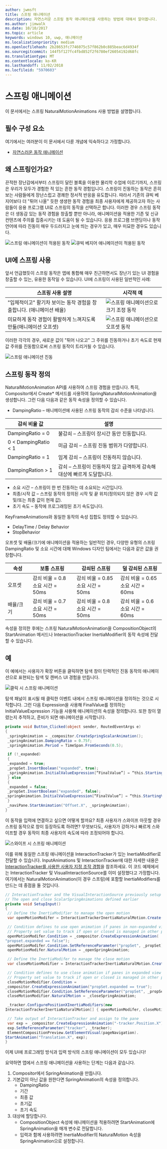 ```yaml
---
author: jwmsft
title: 스프링 애니메이션
description: 자연스러운 스프링 동작 애니메이션을 사용하는 방법에 대해서 알아봅니다.
ms.author: jimwalk
ms.date: 10/10/2017
ms.topic: article
keywords: windows 10, uwp, 애니메이션
ms.localizationpriority: medium
ms.openlocfilehash: 2b28653fc7746075c57f862b0c885beac6d4934f
ms.sourcegitcommit: 144f5f127fc4fbd852f2f6780ef26054192d68fc
ms.translationtype: MT
ms.contentlocale: ko-KR
ms.lasthandoff: 11/02/2018
ms.locfileid: "5970603"
---
```

# <a name="spring-animations"></a>스프링 애니메이션

이 문서에서는 스프링 NaturalMotionAnimations 사용 방법을 설명합니다.

## <a name="prerequisites"></a>필수 구성 요소

여기에서는 여러분이 이 문서에서 다룬 개념에 익숙하다고 가정합니다.

- [자연스러운 동작 애니메이션](natural-animations.md)

## <a name="why-springs"></a>왜 스프링인가요?

끈적한 장난감에서부터 스프링이 달린 블록을 이용한 물리학 수업에 이르기까지, 스프링은 우리가 모두가 경험한 적 있는 흔한 동작 경험입니다. 스프링이 진동하는 동작은 흔히 보는 사람들에게 장난스럽고 경쾌한 정서적 반응을 유도합니다. 따라서 기존의 큐빅 베지어보다 더 "튀어 나올" 듯한 생생한 동작 경험을 최종 사용자에게 제공하고자 하는 사람들이 응용 프로그램 UI로 스프링의 동작을 선택하곤 합니다. 이러한 경우 스프링 동작은 더 생동감 있는 동작 경험을 창출할 뿐만 아니라, 애니메이션을 적용한 기존 및 신규 컨텐츠에 주의를 집중시키는 데 도움이 될 수 있습니다. 응용 프로그램 브랜딩이나 동작 언어에 따라 진동이 매우 두드러지고 눈에 띄는 경우가 있고, 매우 미묘한 경우도 있습니다.

![스프링 애니메이션이 적용된 동작](images/animation/offset-spring.gif)
![큐빅 베지어 애니메이션이 적용된 동작](images/animation/offset-cubic-bezier.gif)

## <a name="using-springs-in-your-ui"></a>UI에 스프링 사용

앞서 언급했듯이 스프링 동작은 앱에 통합해 매우 친근하면서도 장난기 있는 UI 경험을 창출할 수 있는, 유용한 동작일 수 있습니다. UI에 스프링이 사용된 일반적인 사례:

| 스프링 사용 설명 | 시각적 예 |
| ------------------------ | -------------- |
| "입체적이고" 활기차 보이는 동작 경험을 창출합니다. (애니메이션 배율) | ![스프링 애니메이션으로 크기 조정 동작](images/animation/scale-spring.gif) |
| 미묘하게 동작 경험이 활발하게 느껴지도록 만듦(애니메이션 오프셋) | ![스프링 애니메이션으로 오프셋 동작](images/animation/offset-spring.gif) |

이러한 각각의 경우, 새로운 값이 "튀어 나오고" 그 주위를 진동하거나 초기 속도로 현재 값 주위를 진동함으로써 스프링 동작이 트리거될 수 있습니다.

![스프링 애니메이션 진동](images/animation/spring-animation-diagram.png)

## <a name="defining-your-spring-motion"></a>스프링 동작 정의

NaturalMotionAnimation API를 사용하여 스프링 경험을 만듭니다. 특히, Compositor에서 Create* 메서드를 사용하여 SpringNaturalMotionAnimation을 생성합니다. 그런 다음 다음과 같은 동작 속성을 정의할 수 있습니다.

- DampingRatio – 애니메이션에 사용된 스프링 동작의 감쇠 수준을 나타냅니다.

| 감쇠 비율 값 | 설명 |
| ------------------- | ----------- |
| DampingRatio = 0 | 불감쇠 – 스프링이 장시간 동안 진동합니다. |
| 0 < DampingRatio < 1 | 미급 감쇠 – 스프링 진동 범위가 다양합니다. |
| DampingRatio = 1 | 임계 감쇠 – 스프링이 진동하지 않습니다. |
| DampingRation > 1 | 감쇠 – 스프링이 진동하지 않고 급격하게 감속해 대상에 빠르게 도달합니다. |

- 소요 시간 – 스프링이 한 번 진동하는 데 소요되는 시간입니다.
- 최종/시작 값 – 스프링 동작의 정의된 시작 및 끝 위치(정의되지 않은 경우 시작 값 및/또는 최종 값이 현재 값).
- 초기 속도 – 동작에 프로그래밍된 초기 속도입니다.

KeyFrameAnimations와 동일한 동작의 속성 집합도 정의할 수 있습니다.

- DelayTime / Delay Behavior
- StopBehavior

오프셋 및 배율/크기에 애니메이션을 적용하는 일반적인 경우, 다양한 유형의 스프링 DampingRatio 및 소요 시간에 대해 Windows 디자인 팀에서는 다음과 같은 값을 권장합니다.

| 속성 | 보통 스프링 | 감쇠된 스프링 | 덜 감쇠된 스프링 |
| -------- | ------------- | --------------- | -------------------- |
| 오프셋 | 감쇠 비율 = 0.8 <br/> 소요 시간 = 50ms | 감쇠 비율 = 0.85 <br/> 소요 시간 = 50ms | 감쇠 비율 = 0.65 <br/> 소요 시간 = 60ms |
| 배율/크기 | 감쇠 비율 = 0.7 <br/> 소요 시간 = 50ms | 감쇠 비율 = 0.8 <br/> 소요 시간 = 50ms | 감쇠 비율 = 0.6 <br/> 소요 시간 = 60ms |

속성을 정의한 후에는 스프링 NaturalMotionAnimation을 CompositionObject의 StartAnimation 메서드나 InteractionTracker InertiaModifier의 동작 속성에 전달할 수 있습니다.

## <a name="example"></a>예

이 예에서는 사용자가 확장 버튼을 클릭하면 탐색 창이 탄력적인 진동 동작의 애니메이션으로 표현되는 탐색 및 캔버스 UI 경험을 만듭니다.

![클릭 시 스프링 애니메이션](images/animation/spring-animation-on-click.gif)

탐색 패널이 표시될 때 클릭한 이벤트 내에서 스프링 애니메이션을 정의하는 것으로 시작합니다. 그런 다음 Expression을 사용해 FinalValue를 정의하는 InitialValueExpression 기능을 사용해 애니메이션의 속성을 정의합니다. 또한 창이 열렸는지 추적하고, 준비가 되면 애니메이션을 시작합니다.

```csharp
private void Button_Clicked(object sender, RoutedEventArgs e)
{
 _springAnimation = _compositor.CreateSpringScalarAnimation();
 _springAnimation.DampingRatio = 0.75f;
 _springAnimation.Period = TimeSpan.FromSeconds(0.5);

 if (!_expanded)
 {
 _expanded = true;
 _propSet.InsertBoolean("expanded", true);
 _springAnimation.InitialValueExpression[“FinalValue”] = “this.StartingValue + 250”;
 } else
 {
 _expanded = false;
 _propSet.InsertBoolean("expanded", false);
_springAnimation.InitialValueExpression[“FinalValue”] = “this.StartingValue - 250”;
 }
 _naviPane.StartAnimation("Offset.X", _springAnimation);
}
```

이 동작을 입력에 연결하고 싶으면 어떻게 할까요? 최종 사용자가 스와이프 아웃할 경우 스프링 동작으로 창이 등장하도록 하려면? 무엇보다도, 사용자가 강하거나 빠르게 스와이프할 경우 동작이 최종 사용자의 속도에 따라 조정되어야 합니다.

![스와이프 시 스프링 애니메이션](images/animation/spring-animation-on-swipe.gif)

이를 위해 동일한 스프링 애니메이션을 InteractionTracker가 있는 InertiaModifier로 전달할 수 있습니다. InputAnimations 및 InteractionTracker에 대한 자세한 내용은 [InteractionTracker를 사용한 사용자 지정 조작 경험](interaction-tracker-manipulations.md)을 참조하세요. 이 코드 예제에서는 InteractionTracker 및 VisualInteractionSource를 이미 설정했다고 가정합니다. 여기에서는 NaturalMotionAnimation(이 경우 스프링)에 포함할 InertiaModifiers를 만드는 데 중점을 둘 것입니다.

```csharp
// InteractionTracker and the VisualInteractionSource previously setup
// The open and close ScalarSpringAnimations defined earlier
private void SetupInput()
{
 // Define the InertiaModifier to manage the open motion
 var openMotionModifer = InteractionTrackerInertiaNaturalMotion.Create(compositor);

 // Condition defines to use open animation if panes in non-expanded view
 // Property set value to track if open or closed is managed in other part of code
 openMotionModifer.Condition = _compositor.CreateExpressionAnimation(
"propset.expanded == false");
 openMotionModifer.Condition.SetReferenceParameter("propSet", _propSet);
 openMotionModifer.NaturalMotion = _openSpringAnimation;

 // Define the InertiaModifer to manage the close motion
 var closeMotionModifier = InteractionTrackerInertiaNaturalMotion.Create(_compositor);

 // Condition defines to use close animation if panes in expanded view
 // Property set value to track if open or closed is managed in other part of code
 closeMotionModifier.Condition = 
_compositor.CreateExpressionAnimation("propSet.expanded == true");
 closeMotionModifier.Condition.SetReferenceParameter("propSet", _propSet);
 closeMotionModifier.NaturalMotion = _closeSpringAnimation;

 _tracker.ConfigurePositionXInertiaModifiers(new 
InteractionTrackerInertiaNaturalMotion[] { openMotionModifer, closeMotionModifier});

 // Take output of InteractionTracker and assign to the pane
 var exp = _compositor.CreateExpressionAnimation("-tracker.Position.X");
 exp.SetReferenceParameter("tracker", _tracker);
 ElementCompositionPreview.GetElementVisual(pageNavigation).
StartAnimation("Translation.X", exp);
}
```

이제 UI에 프로그래밍 방식과 입력 방식의 스프링 애니메이션이 모두 있습니다!

요약하면 앱에서 스프링 애니메이션을 사용하는 단계는 다음과 같습니다.

1. Compositor에서 SpringAnimation을 만듭니다.
1. 기본값이 아닌 값을 원한다면 SpringAnimation의 속성을 정의합니다.
    - DampingRatio
    - 기간
    - 최종 값
    - 초기값
    - 초기 속도
1. 대상에 할당합니다.
    - CompositionObject 속성에 애니메이션을 적용하려면 StartAnimation에 SpringAnimation을 매개 변수로 전달합니다.
    - 입력과 함께 사용하려면 InertiaModifier의 NaturalMotion 속성을 SpringAnimation으로 설정합니다.

